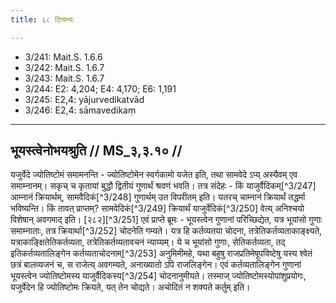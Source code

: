 ```yaml
---
title: ६८ टिप्पन्यः

---
```

- 3/241: Mait.S. 1.6.6
- 3/242: Mait.S. 1.6.7
- 3/243: Mait.S. 1.6.7
- 3/244: E2: 4,204; E4: 4,170; E6: 1,191
- 3/245: E2,4: yājurvedikatvād
- 3/246: E2,4: sāmavedikaṃ

____________________________________________


## भूयस्त्वेनोभयश्रुति // MS_३,३.१० //

यजुर्वेदे ज्योतिष्टोमं समामनन्ति - ज्योतिष्टोमेन स्वर्गकामो यजेत इति, तथा सामवेदे ऽप्य् अस्यैवम् एव समाम्नानम्। सकृच् च कृतायां बुद्धौ द्वितीयं गुणार्थं श्रवणं भवति। तत्र संदेहः - किं याजुर्वैदिकम्[^3/247] आम्नानं क्रियार्थम्, सामवैदिकं[^3/248] गुणार्थम् उत विपरीतम् इति। यतरच् चाम्नानं क्रियार्थं तद्धर्मा भविष्यन्ति। किं तावत् प्राप्तम्? सामवेदिकं[^3/249] क्रियार्थं याजुर्वेदिकं[^3/250] वेत्य् अनिश्चयो विशेषान् अवगमाद् इति।
[२८२][^3/251] एवं प्राप्ते ब्रूमः - भूयस्त्वेन गुणानां परिच्छिद्येत, यत्र भूयांसो गुणाः समाम्नाताः, तत्र क्रियार्था[^3/252] चोदनेति गम्यते। यत्र हि कर्तव्यतया चोदना, तत्रेतिकर्तव्यताकाङ्क्ष्यते, यत्राकाङ्क्षितेतिकर्तव्यता, तत्रेतिकर्तव्यतावचनं न्याय्यम्। ये च भूयांसो गुणाः, सेतिकर्तव्यता, तद् इतिकर्तव्यतालिङ्गेन कर्तव्यताचोदनाम्[^3/253] अनुमिमीमहे, यथा बहुषु राजप्रतिमेषूपविष्टेषु यस्य श्वेतं छत्रं बालव्यजनं च, स राजेत्य् अवगम्यते, अनाख्यातो ऽपि राजलिङ्गेन। एवं कर्तव्यतालिङ्गेन गुणानां भूयस्त्वेन ज्योतिष्टोमस्य याजुर्वैदिकस्य[^3/254] चोदनानुमीयते। तस्माज् ज्योतिष्टोमस्योपांशुप्रयोगः, यजुर्वेदेन हि ज्योतिष्टोमः क्रियते, यत् तेन चोद्यते। अचोदितं न शक्यते कर्तुम् इति।
